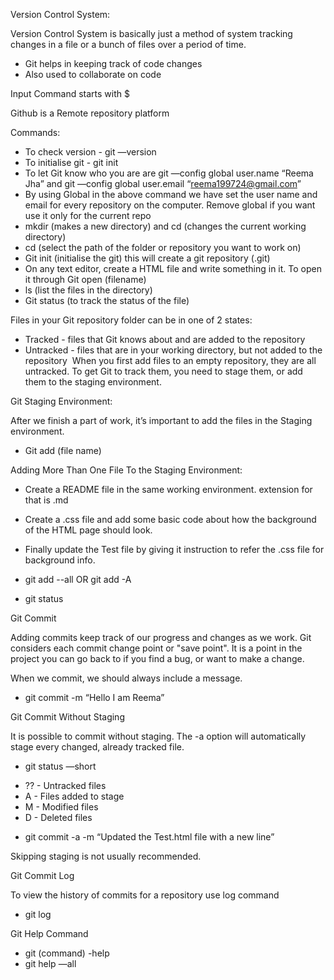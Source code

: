 Version Control System:

Version Control System is basically just a method of system tracking changes in a file or a bunch of files over a period of time.
- Git helps in keeping track of code changes
- Also used to collaborate on code


Input Command starts with $

Github is a Remote repository platform

Commands:
- To check version - git —version
- To initialise git - git init
- To let Git know who you are are git —config global user.name “Reema Jha” and git —config global user.email “reema199724@gmail.com”
- By using Global in the above command we have set the user name and email for every repository on the computer. Remove global if you want use it only for the current repo
- mkdir (makes a new directory) and cd (changes the current working directory)
- cd (select the path of the folder or repository you want to work on)
- Git init (initialise the git) this will create a git repository (.git)
- On any text editor, create a HTML file and write something in it. To open it through Git open (filename)
- ls (list the files in the directory)
- Git status (to track the status of the file)

Files in your Git repository folder can be in one of 2 states:
* Tracked - files that Git knows about and are added to the repository
* Untracked - files that are in your working directory, but not added to the repository
 When you first add files to an empty repository, they are all untracked. To get Git to track them, you need to stage them, or add them to the staging environment.

Git Staging Environment:

After we finish a part of work, it’s important to add the files in the Staging environment.

- Git add (file name)

Adding More Than One File To the Staging Environment:

- Create a README file in the same working environment. extension for that is .md
- Create a .css file and add some basic code about how the background of the HTML page should look.
- Finally update the Test file by giving it instruction to refer the .css file for background info.

- git add --all OR git add -A
- git status


Git Commit

Adding commits keep track of our progress and changes as we work. Git considers each commit change point or "save point". It is a point in the project you can go back to if you find a bug, or want to make a change.

When we commit, we should always include a message.

- git commit -m “Hello I am Reema”

Git Commit Without Staging

It is possible to commit without staging. The -a option will automatically stage every changed, already tracked file.

- git status —short

* ?? - Untracked files
* A - Files added to stage
* M - Modified files
* D - Deleted files

- git commit -a -m “Updated the Test.html file with a new line”

Skipping staging is not usually recommended.

Git Commit Log

To view the history of commits for a repository use log command
 - git log


 Git Help Command

- git (command) -help
- git help —all
